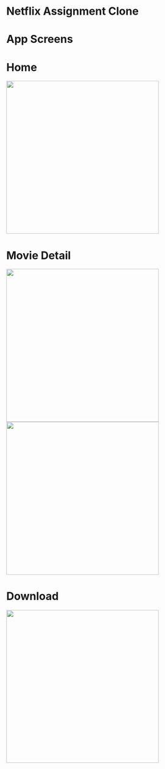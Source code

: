 
# Netflix Assignment Clone


# App Screens
#

<h1>Home</h1>
<img src="https://github.com/hethub/netflix_assignment_clone/assets/75110278/efffd182-26b9-4eb7-8a6a-068780e0b71d" width="400">
  
<h1>Movie Detail</h1>
<img src="https://github.com/hethub/netflix_assignment_clone/assets/75110278/b264305c-db84-4307-b5b2-67a3a7a49774" width="400">


<img src="https://github.com/hethub/netflix_assignment_clone/assets/75110278/e8df82d9-0356-49b6-9ad9-2dd21eeca1f5" width="400">


<h1>Download</h1>
<img src="https://github.com/hethub/netflix_assignment_clone/assets/75110278/2e9463b1-cf69-4225-932f-26f61d5b34f9" width="400">



